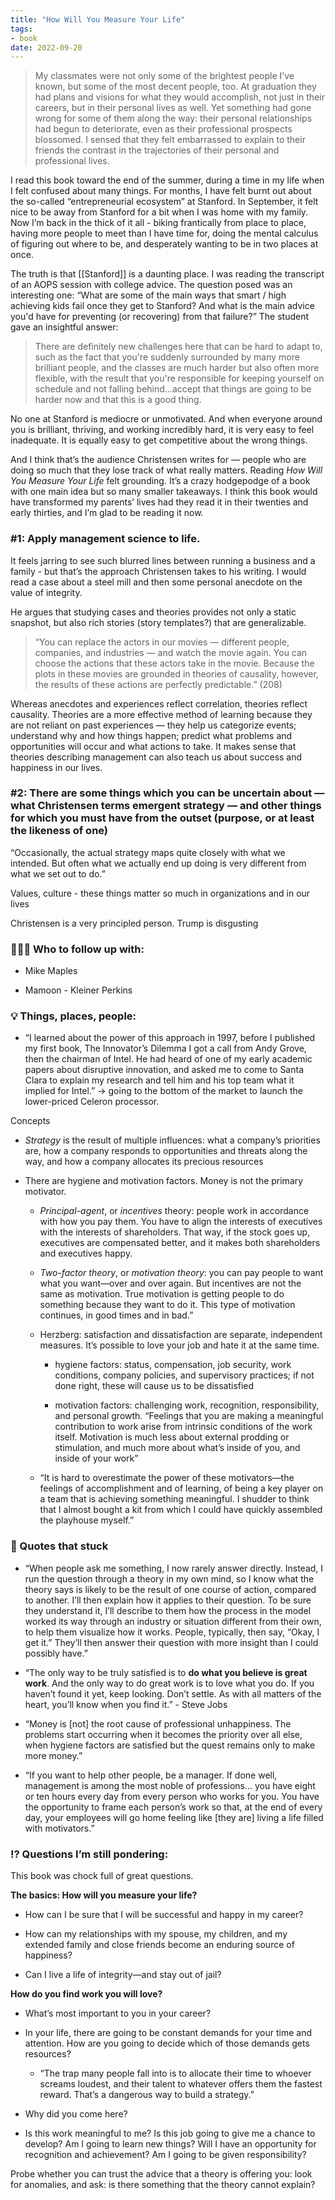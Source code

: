 ```yaml
---
title: "How Will You Measure Your Life"
tags:
- book
date: 2022-09-20
---
```


> My classmates were not only some of the brightest people I’ve known, but some of the most decent people, too. At graduation they had plans and visions for what they would accomplish, not just in their careers, but in their personal lives as well. Yet something had gone wrong for some of them along the way: their personal relationships had begun to deteriorate, even as their professional prospects blossomed. I sensed that they felt embarrassed to explain to their friends the contrast in the trajectories of their personal and professional lives.

I read this book toward the end of the summer, during a time in my life when I felt confused about many things. For months, I have felt burnt out about the so-called “entrepreneurial ecosystem” at Stanford. In September, it felt nice to be away from Stanford for a bit when I was home with my family. Now I’m back in the thick of it all - biking frantically from place to place, having more people to meet than I have time for, doing the mental calculus of figuring out where to be, and desperately wanting to be in two places at once.

The truth is that [[Stanford]] is a daunting place. I was reading the transcript of an AOPS session with college advice. The question posed was an interesting one: “What are some of the main ways that smart / high achieving kids fail once they get to Stanford? And what is the main advice you'd have for preventing (or recovering) from that failure?” The student gave an insightful answer:

> There are definitely new challenges here that can be hard to adapt to, such as the fact that you're suddenly surrounded by many more brilliant people, and the classes are much harder but also often more flexible, with the result that you're responsible for keeping yourself on schedule and not falling behind…accept that things are going to be harder now and that this is a good thing.

No one at Stanford is mediocre or unmotivated. And when everyone around you is brilliant, thriving, and working incredibly hard, it is very easy to feel inadequate. It is equally easy to get competitive about the wrong things.

And I think that’s the audience Christensen writes for — people who are doing so much that they lose track of what really matters. Reading _How Will You Measure Your Life_ felt grounding. It’s a crazy hodgepodge of a book with one main idea but so many smaller takeaways. I think this book would have transformed my parents’ lives had they read it in their twenties and early thirties, and I’m glad to be reading it now.

### #1: Apply management science to life.

It feels jarring to see such blurred lines between running a business and a family - but that’s the approach Christensen takes to his writing. I would read a case about a steel mill and then some personal anecdote on the value of integrity.

He argues that studying cases and theories provides not only a static snapshot, but also rich stories (story templates?) that are generalizable.

> “You can replace the actors in our movies — different people, companies, and industries — and watch the movie again. You can choose the actions that these actors take in the movie. Because the plots in these movies are grounded in theories of causality, however, the results of these actions are perfectly predictable.” (208)

Whereas anecdotes and experiences reflect correlation, theories reflect causality. Theories are a more effective method of learning because they are not reliant on past experiences — they help us categorize events; understand why and how things happen; predict what problems and opportunities will occur and what actions to take. It makes sense that theories describing management can also teach us about success and happiness in our lives.

### #2: There are some things which you can be uncertain about — what Christensen terms emergent strategy — and other things for which you must have from the outset (purpose, or at least the likeness of one)

“Occasionally, the actual strategy maps quite closely with what we intended. But often what we actually end up doing is very different from what we set out to do.”

Values, culture - these things matter so much in organizations and in our lives

Christensen is a very principled person. Trump is disgusting

### 🕵🏻‍♀️ Who to follow up with:

-   Mike Maples
    
-   Mamoon - Kleiner Perkins
    

### **💡 Things, places, people:**

-   “I learned about the power of this approach in 1997, before I published my first book, The Innovator’s Dilemma I got a call from Andy Grove, then the chairman of Intel. He had heard of one of my early academic papers about disruptive innovation, and asked me to come to Santa Clara to explain my research and tell him and his top team what it implied for Intel.” → going to the bottom of the market to launch the lower-priced Celeron processor.
    

Concepts

-   _Strategy_ is the result of multiple influences: what a company’s priorities are, how a company responds to opportunities and threats along the way, and how a company allocates its precious resources
    
-   There are hygiene and motivation factors. Money is not the primary motivator.
    
    -   _Principal-agent_, or _incentives_ theory: people work in accordance with how you pay them. You have to align the interests of executives with the interests of shareholders. That way, if the stock goes up, executives are compensated better, and it makes both shareholders and executives happy.
        
    -   _Two-factor theory_, or _motivation theory_: you can pay people to want what you want—over and over again. But incentives are not the same as motivation. True motivation is getting people to do something because they want to do it. This type of motivation continues, in good times and in bad.”
        
    -   Herzberg: satisfaction and dissatisfaction are separate, independent measures. It’s possible to love your job and hate it at the same time.
        
        -   hygiene factors: status, compensation, job security, work conditions, company policies, and supervisory practices; if not done right, these will cause us to be dissatisfied
            
        -   motivation factors: challenging work, recognition, responsibility, and personal growth. “Feelings that you are making a meaningful contribution to work arise from intrinsic conditions of the work itself. Motivation is much less about external prodding or stimulation, and much more about what’s inside of you, and inside of your work”
            
    -   “It is hard to overestimate the power of these motivators—the feelings of accomplishment and of learning, of being a key player on a team that is achieving something meaningful. I shudder to think that I almost bought a kit from which I could have quickly assembled the playhouse myself.”
        

### 💬 Quotes that stuck

-   “When people ask me something, I now rarely answer directly. Instead, I run the question through a theory in my own mind, so I know what the theory says is likely to be the result of one course of action, compared to another. I’ll then explain how it applies to their question. To be sure they understand it, I’ll describe to them how the process in the model worked its way through an industry or situation different from their own, to help them visualize how it works. People, typically, then say, “Okay, I get it.” They’ll then answer their question with more insight than I could possibly have.”
    
-   “The only way to be truly satisfied is to **do what you believe is great work**. And the only way to do great work is to love what you do. If you haven’t found it yet, keep looking. Don’t settle. As with all matters of the heart, you’ll know when you find it.” - Steve Jobs
    
-   “Money is [not] the root cause of professional unhappiness. The problems start occurring when it becomes the priority over all else, when hygiene factors are satisfied but the quest remains only to make more money.”
    
-   “If you want to help other people, be a manager. If done well, management is among the most noble of professions… you have eight or ten hours every day from every person who works for you. You have the opportunity to frame each person’s work so that, at the end of every day, your employees will go home feeling like [they are] living a life filled with motivators.”
    

### ⁉️ Questions I’m still pondering:

This book was chock full of great questions.

**The basics: How will you measure your life?**

-   How can I be sure that I will be successful and happy in my career?
    
-   How can my relationships with my spouse, my children, and my extended family and close friends become an enduring source of happiness?
    
-   Can I live a life of integrity—and stay out of jail?
    

**How do you find work you will love?**

-   What’s most important to you in your career?
    
-   In your life, there are going to be constant demands for your time and attention. How are you going to decide which of those demands gets resources?
    
    -   “The trap many people fall into is to allocate their time to whoever screams loudest, and their talent to whatever offers them the fastest reward. That’s a dangerous way to build a strategy.”
        
-   Why did you come here?
    
-   Is this work meaningful to me? Is this job going to give me a chance to develop? Am I going to learn new things? Will I have an opportunity for recognition and achievement? Am I going to be given responsibility?
    

Probe whether you can trust the advice that a theory is offering you: look for anomalies, and ask: is there something that the theory cannot explain?